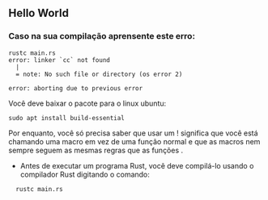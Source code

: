 ## Hello World

### Caso na sua compilação aprensente este erro: 

```
rustc main.rs
error: linker `cc` not found
  |
  = note: No such file or directory (os error 2)

error: aborting due to previous error
```
Você deve baixar o pacote para o linux ubuntu:

```
sudo apt install build-essential
```

Por enquanto, você só precisa saber que usar um ! significa que você está chamando uma macro em vez de uma função normal e que as macros nem sempre seguem as mesmas regras que as funções .

- Antes de executar um programa Rust, você deve compilá-lo usando o compilador Rust digitando o comando:

```
  rustc main.rs
```

